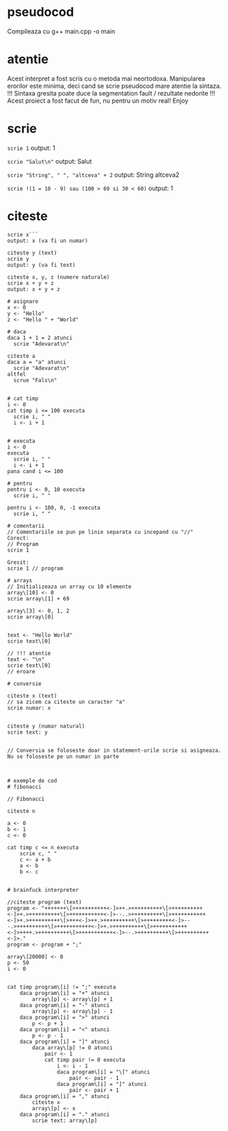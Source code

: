 # pseudocod

Compileaza cu g++ main.cpp -o main

# atentie
Acest interpret a fost scris cu o metoda mai neortodoxa. Manipularea erorilor este
minima, deci cand se scrie pseudocod mare atentie la sintaza. !!! Sintaxa gresita
poate duce la segmentation fault / rezultate nedorite !!!
Acest proiect a fost facut de fun, nu pentru un motiv real!
Enjoy

# scrie
```scrie 1```
output: 1

```scrie "Salut\n"```
output: Salut

```scrie "String", " ", "altceva" + 2```
output: String altceva2

```scrie !(1 = 10 - 9) sau (100 > 69 si 30 < 60)```
output: 1

# citeste
```citeste x
scrie x```
output: x (va fi un numar)

citeste y (text)
scrie y
output: y (va fi text)

citeste x, y, z (numere naturale)
scrie x + y + z
output: x + y + z

# asignare
x <- 0
y <- "Hello"
z <- "Hello " + "World"

# daca
daca 1 + 1 = 2 atunci
  scrie "Adevarat\n"

citeste a
daca a = "a" atunci
  scrie "Adevarat\n"
altfel
  scrue "Fals\n"


# cat timp
i <- 0
cat timp i <= 100 executa
  scrie i, " "
  i <- i + 1


# executa
i <- 0
executa
  scrie i, " "
  i <- i + 1
pana cand i <= 100

# pentru
pentru i <- 0, 10 executa
  scrie i, " "

pentru i <- 100, 0, -1 executa
  scrie i, " "

# comentarii
// Comentariile se pun pe linie separata cu incepand cu "//"
Corect:
// Program
scrie 1

Gresit:
scrie 1 // program

# arrays
// Initializeaza un array cu 10 elemente
array\[10] <- 0
scrie array\[1] + 69

array\[3] <- 0, 1, 2
scrie array\[0]


text <- "Hello World"
scrie text\[0]

// !!! atentie
text <- "\n"
scrie text\[0]
// eroare

# conversie

citeste x (text)
// sa zicem ca citeste un caracter "a"
scrie numar: x


citeste y (numar natural)
scrie text: y


// Conversia se foloseste doar in statement-urile scrie si asigneaza. Nu se foloseste pe un numar in parte



# exemple de cod
# fibonacci

// Fibonacci

citeste n

a <- 0
b <- 1
c <- 0

cat timp c <= n executa
	scrie c, " "
	c <- a + b
	a <- b
	b <- c


# brainfuck interpreter

//citeste program (text)
program <- "+++++++\[>++++++++++<-]>++.>++++++++++\[>++++++++++<-]>+.>++++++++++\[>+++++++++++<-]>--..>++++++++++\[>+++++++++++<-]>+.>++++++++++\[>+++<-]>++.>++++++++++\[>+++++++++<-]>---.>++++++++++\[>+++++++++++<-]>+.>++++++++++\[>+++++++++++<-]>++++.>++++++++++\[>+++++++++++<-]>--.>++++++++++\[>++++++++++<-]>."
program <- program + ";"

array\[20000] <- 0
p <- 50
i <- 0


cat timp program\[i] != ";" executa
	daca program\[i] = "+" atunci
		array\[p] <- array\[p] + 1
	daca program\[i] = "-" atunci
		array\[p] <- array\[p] - 1
	daca program\[i] = ">" atunci
		p <- p + 1
	daca program\[i] = "<" atunci
		p <- p - 1
	daca program\[i] = "]" atunci
		daca array\[p] != 0 atunci
			pair <- 1
			cat timp pair != 0 executa
				i <- i - 1
				daca program\[i] = "\[" atunci
					pair <- pair - 1
				daca program\[i] = "]" atunci
					pair <- pair + 1
	daca program\[i] = "," atunci
		citeste x
		array\[p] <- x
	daca program\[i] = "." atunci
		scrie text: array\[p]




